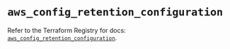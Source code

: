 # `aws_config_retention_configuration`

Refer to the Terraform Registry for docs: [`aws_config_retention_configuration`](https://registry.terraform.io/providers/hashicorp/aws/5.51.0/docs/resources/config_retention_configuration).
